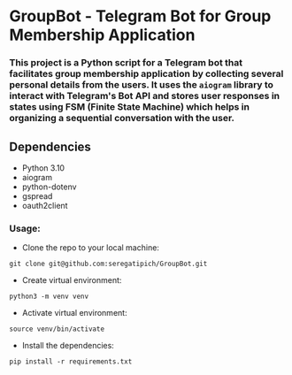 # GroupBot - Telegram Bot for Group Membership Application

### This project is a Python script for a Telegram bot that facilitates group membership application by collecting several personal details from the users. It uses the `aiogram` library to interact with Telegram's Bot API and stores user responses in states using FSM (Finite State Machine) which helps in organizing a sequential conversation with the user.

## Dependencies

- Python 3.10
- aiogram
- python-dotenv
- gspread
- oauth2client

### Usage:

- Clone the repo to your local machine:
```
git clone git@github.com:seregatipich/GroupBot.git
```
- Create virtual environment:
```
python3 -m venv venv
```
- Activate virtual environment:
```
source venv/bin/activate
```
- Install the dependencies:
```
pip install -r requirements.txt
```